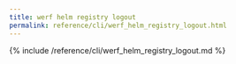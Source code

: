```yaml
---
title: werf helm registry logout
permalink: reference/cli/werf_helm_registry_logout.html
---
```


{% include /reference/cli/werf_helm_registry_logout.md %}
